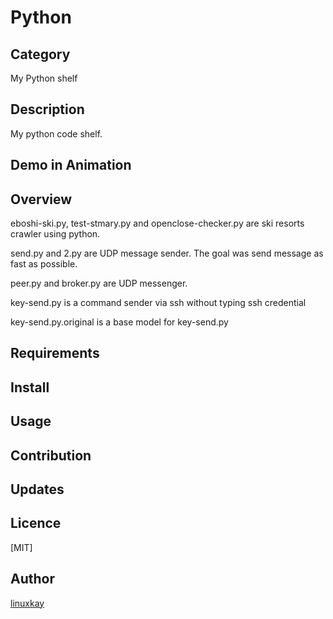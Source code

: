 # Python 

## Category 

My Python shelf 

## Description

My python code shelf.

## Demo in Animation

## Overview

eboshi-ski.py, test-stmary.py and openclose-checker.py are ski resorts crawler using python.

send.py and 2.py are UDP message sender. The goal was send message as fast as possible.

peer.py and broker.py are UDP messenger.

key-send.py is a command sender via ssh without typing ssh credential

key-send.py.original is a base model for key-send.py

## Requirements

## Install

## Usage

## Contribution

## Updates

## Licence
[MIT]

## Author

[linuxkay](https://github.com/linuxkay)
